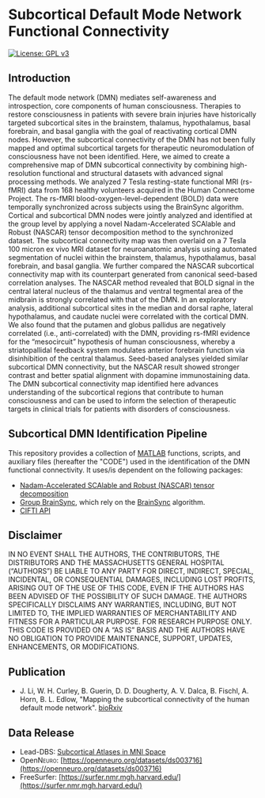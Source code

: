 # Subcortical Default Mode Network Functional Connectivity

[![License: GPL v3](https://img.shields.io/badge/License-GPLv3-blue.svg)](https://www.gnu.org/licenses/gpl-3.0)

## Introduction

The default mode network (DMN) mediates self-awareness and introspection, core components of human consciousness. Therapies to restore consciousness in patients with severe brain injuries have historically targeted subcortical sites in the brainstem, thalamus, hypothalamus, basal forebrain, and basal ganglia with the goal of reactivating cortical DMN nodes. However, the subcortical connectivity of the DMN has not been fully mapped and optimal subcortical targets for therapeutic neuromodulation of consciousness have not been identified. Here, we aimed to create a comprehensive map of DMN subcortical connectivity by combining high-resolution functional and structural datasets with advanced signal processing methods. We analyzed 7 Tesla resting-state functional MRI (rs-fMRI) data from 168 healthy volunteers acquired in the Human Connectome Project. The rs-fMRI blood-oxygen-level-dependent (BOLD) data were temporally synchronized across subjects using the BrainSync algorithm. Cortical and subcortical DMN nodes were jointly analyzed and identified at the group level by applying a novel Nadam-Accelerated SCAlable and Robust (NASCAR) tensor decomposition method to the synchronized dataset. The subcortical connectivity map was then overlaid on a 7 Tesla 100 micron ex vivo MRI dataset for neuroanatomic analysis using automated segmentation of nuclei within the brainstem, thalamus, hypothalamus, basal forebrain, and basal ganglia. We further compared the NASCAR subcortical connectivity map with its counterpart generated from canonical seed-based correlation analyses. The NASCAR method revealed that BOLD signal in the central lateral nucleus of the thalamus and ventral tegmental area of the midbrain is strongly correlated with that of the DMN. In an exploratory analysis, additional subcortical sites in the median and dorsal raphe, lateral hypothalamus, and caudate nuclei were correlated with the cortical DMN. We also found that the putamen and globus pallidus are negatively correlated (i.e., anti-correlated) with the DMN, providing rs-fMRI evidence for the “mesocircuit” hypothesis of human consciousness, whereby a striatopallidal feedback system modulates anterior forebrain function via disinhibition of the central thalamus. Seed-based analyses yielded similar subcortical DMN connectivity, but the NASCAR result showed stronger contrast and better spatial alignment with dopamine immunostaining data. The DMN subcortical connectivity map identified here advances understanding of the subcortical regions that contribute to human consciousness and can be used to inform the selection of therapeutic targets in clinical trials for patients with disorders of consciousness.

## Subcortical DMN Identification Pipeline

This repository provides a collection of [MATLAB](https://www.mathworks.com/products/matlab.html) functions, scripts, and auxiliary files (hereafter the "CODE") used in the identification of the DMN functional connectivity. It uses/is dependent on the following packages:

* [Nadam-Accelerated SCAlable and Robust (NASCAR) tensor decomposition](https://neuroimageusc.github.io/NASCAR)
* [Group BrainSync](https://neuroimageusc.github.io/GBS), which rely on the [BrainSync](https://neuroimageusc.github.io/BrainSync) algorithm.
* [CIFTI API](https://github.com/Washington-University/cifti-matlab)

## Disclaimer
IN NO EVENT SHALL THE AUTHORS, THE CONTRIBUTORS, THE DISTRIBUTORS AND THE MASSACHUSETTS GENERAL HOSPITAL (“AUTHORS”) BE LIABLE TO ANY PARTY FOR DIRECT, INDIRECT, SPECIAL, INCIDENTAL, OR CONSEQUENTIAL DAMAGES, INCLUDING LOST PROFITS, ARISING OUT OF THE USE OF THIS CODE, EVEN IF THE AUTHORS HAS BEEN ADVISED OF THE POSSIBILITY OF SUCH DAMAGE. THE AUTHORS SPECIFICALLY DISCLAIMS ANY WARRANTIES, INCLUDING, BUT NOT LIMITED TO, THE IMPLIED WARRANTIES OF MERCHANTABILITY AND FITNESS FOR A PARTICULAR PURPOSE. FOR RESEARCH PURPOSE ONLY. THIS CODE IS PROVIDED ON A “AS IS” BASIS AND THE AUTHORS HAVE NO OBLIGATION TO PROVIDE MAINTENANCE, SUPPORT, UPDATES, ENHANCEMENTS, OR MODIFICATIONS.

## Publication

* J. Li, W. H. Curley, B. Guerin, D. D. Dougherty, A. V. Dalca, B. Fischl, A. Horn, B. L. Edlow, "Mapping the subcortical connectivity of the human default mode network". [bioRxiv](https://www.biorxiv.org/)

## Data Release

* Lead-DBS: [Subcortical Atlases in MNI Space](https://www.lead-dbs.org/helpsupport/knowledge-base/atlasesresources/atlases/)
* OpenN<span style="font-variant:small-caps;">euro</span>: [https://openneuro.org/datasets/ds003716](https://openneuro.org/datasets/ds003716)
* FreeSurfer: [https://surfer.nmr.mgh.harvard.edu/](https://surfer.nmr.mgh.harvard.edu/)
